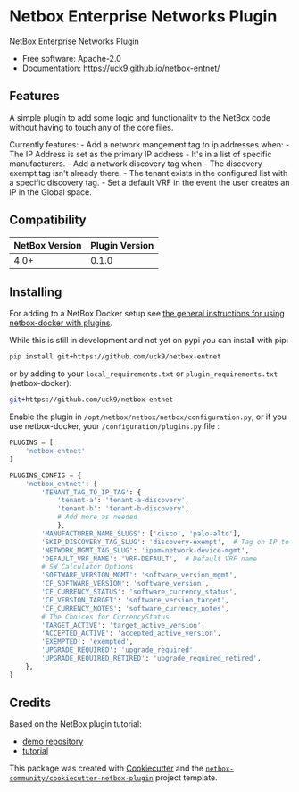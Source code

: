 # Netbox Enterprise Networks Plugin

NetBox Enterprise Networks Plugin


* Free software: Apache-2.0
* Documentation: https://uck9.github.io/netbox-entnet/


## Features

A simple plugin to add some logic and functionality to the NetBox code without having to touch any of the core files.

Currently features:
    - Add a network mangement tag to ip addresses when:
        - The IP Address is set as the primary IP address
        - It's in a list of specific manufacturers.
    - Add a network discovery tag when
        - The discovery exempt tag isn't already there.
        - The tenant exists in the configured list with a specific discovery tag.
    - Set a default VRF in the event the user creates an IP in the Global space.

## Compatibility

| NetBox Version | Plugin Version |
|----------------|----------------|
|     4.0+       |      0.1.0     |

## Installing

For adding to a NetBox Docker setup see
[the general instructions for using netbox-docker with plugins](https://github.com/netbox-community/netbox-docker/wiki/Using-Netbox-Plugins).

While this is still in development and not yet on pypi you can install with pip:

```bash
pip install git+https://github.com/uck9/netbox-entnet
```

or by adding to your `local_requirements.txt` or `plugin_requirements.txt` (netbox-docker):

```bash
git+https://github.com/uck9/netbox-entnet
```

Enable the plugin in `/opt/netbox/netbox/netbox/configuration.py`,
 or if you use netbox-docker, your `/configuration/plugins.py` file :

```python
PLUGINS = [
    'netbox-entnet'
]

PLUGINS_CONFIG = {
    'netbox_entnet': {
        'TENANT_TAG_TO_IP_TAG': {
            'tenant-a': 'tenant-a-discovery',
            'tenant-b': 'tenant-b-discovery',
            # Add more as needed
            },
        'MANUFACTURER_NAME_SLUGS': ['cisco', 'palo-alto'],
        'SKIP_DISCOVERY_TAG_SLUG': 'discovery-exempt',  # Tag on IP to skip automation
        'NETWORK_MGMT_TAG_SLUG': 'ipam-network-device-mgmt',
        'DEFAULT_VRF_NAME': 'VRF-DEFAULT',  # Default VRF name
        # SW Calculator Options
        'SOFTWARE_VERSION_MGMT': 'software_version_mgmt',
        'CF_SOFTWARE_VERSION': 'software_version',
        'CF_CURRENCY_STATUS': 'software_currency_status',
        'CF_VERSION_TARGET': 'software_version_target',
        'CF_CURRENCY_NOTES': 'software_currency_notes',
        # The Choices for CurrencyStatus
        'TARGET_ACTIVE': 'target_active_version',
        'ACCEPTED_ACTIVE': 'accepted_active_version',
        'EXEMPTED': 'exempted',
        'UPGRADE_REQUIRED': 'upgrade_required',
        'UPGRADE_REQUIRED_RETIRED': 'upgrade_required_retired',
    },
}
```

## Credits

Based on the NetBox plugin tutorial:

- [demo repository](https://github.com/netbox-community/netbox-plugin-demo)
- [tutorial](https://github.com/netbox-community/netbox-plugin-tutorial)

This package was created with [Cookiecutter](https://github.com/audreyr/cookiecutter) and the [`netbox-community/cookiecutter-netbox-plugin`](https://github.com/netbox-community/cookiecutter-netbox-plugin) project template.
